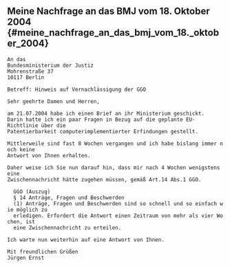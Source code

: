 ## Meine Nachfrage an das BMJ vom 18. Oktober 2004 {#meine_nachfrage_an_das_bmj_vom_18._oktober_2004}

`An das`\
`Bundesministerium der Justiz`\
`Mohrenstraße 37`\
`10117 Berlin`

`Betreff: Hinweis auf Vernachlässigung der GGO`

`Sehr geehrte Damen und Herren,`

`am 21.07.2004 habe ich einen Brief an ihr Ministerium geschickt.`\
`Darin hatte ich ein paar Fragen in Bezug auf die geplante EU-Richtlinie über die`\
`Patentierbarkeit computerimplementierter Erfindungen gestellt.`

`Mittlerweile sind fast 8 Wochen vergangen und ich habe bislang immer noch keine`\
`Antwort von Ihnen erhalten.`

`Daher weise ich Sie nun darauf hin, dass mir nach 4 Wochen wenigstens eine`\
`Zwischennachricht hätte zugehen müssen, gemäß Art.14 Abs.1 GGO.`

`  GGO (Auszug)`\
`  § 14 Anträge, Fragen und Beschwerden`\
`  (1) Anträge, Fragen und Beschwerden sind so schnell und so einfach wie möglich zu`\
`  erledigen. Erfordert die Antwort einen Zeitraum von mehr als vier Wochen, ist`\
`  eine Zwischennachricht zu erteilen.`

`Ich warte nun weiterhin auf eine Antwort von Ihnen.`

`Mit freundlichen Grüßen`\
`Jürgen Ernst`
